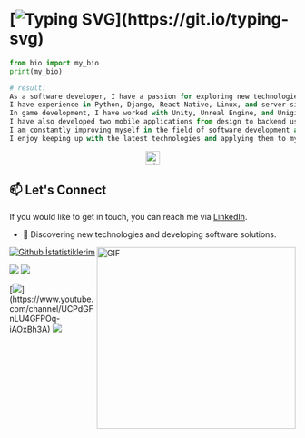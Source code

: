  
 


 


# [![Typing SVG](https://readme-typing-svg.demolab.com?font=Fira+Code&pause=1000&color=FE428E&center=true&vCenter=true&width=735&lines=Hello%2C+I+am+Muhammed+and+I+am+working+on+new+technologies.)](https://git.io/typing-svg)


```python
from bio import my_bio
print(my_bio)

# result:
As a software developer, I have a passion for exploring new technologies, particularly in the areas of artificial intelligence, game development, Fullstack Django, and mobile technology. 
I have experience in Python, Django, React Native, Linux, and server-side security and project management. 
In game development, I have worked with Unity, Unreal Engine, and Unigine 2, and have completed two projects using Flutter and React Native.
I have also developed two mobile applications from design to backend using Java.
I am constantly improving myself in the field of software development and enjoy taking on new challenges to find innovative solutions.
I enjoy keeping up with the latest technologies and applying them to my work.
```
<p align="center"> <img align="center" height="25px" src="https://komarev.com/ghpvc/?username=muhammed-kizilkaya&label=Profile%20views&color=0e75b6&style=for-the-badge" alt="whybe7" /> </p>






## 📫 Let's Connect

If you would like to get in touch, you can reach me via [LinkedIn](https://www.linkedin.com/in/muhammedbayat/).


- 🎯 Discovering new technologies and developing software solutions.
 <img align="right" alt="GIF" src="https://github.com/abhisheknaiidu/abhisheknaiidu/blob/master/code.gif?raw=true" width="350" height="320" />


[![Github İstatistiklerim](https://github-readme-stats.vercel.app/api?username=muhammed-kizilkaya&show_icons=true&count_private=true&theme=radical)](https://github.com/muhammed-kizilkaya)

 
 
[![](https://img.shields.io/twitter/follow/mamosdavinci?style=social)](https://www.twitter.com/mamosdavinci)
[![](https://img.shields.io/github/followers/muhammed-kizilkaya?style=social)](https://www.github.com/muhammed-kizilkaya)

[![](https://img.shields.io/badge/youtube-%23FF0000.svg?&style=for-the-badge&logo=youtube&logoColor=white")](https://www.youtube.com/channel/UCPdGFnLU4GFPOq-iAOxBh3A)
 [![](https://img.shields.io/badge/linkedin-%230077B5.svg?&style=for-the-badge&logo=linkedin&logoColor=white)](https://www.linkedin.com/in/zero-to-hero/)

 



 
  

 
